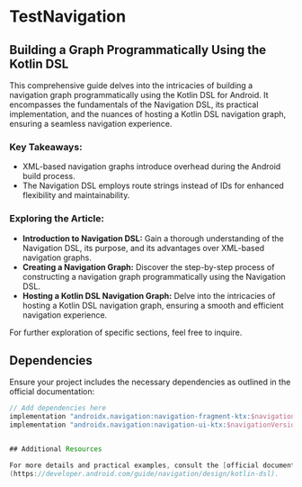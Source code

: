 # TestNavigation

## Building a Graph Programmatically Using the Kotlin DSL

This comprehensive guide delves into the intricacies of building a navigation graph programmatically using the Kotlin DSL for Android. It encompasses the fundamentals of the Navigation DSL, its practical implementation, and the nuances of hosting a Kotlin DSL navigation graph, ensuring a seamless navigation experience.

### Key Takeaways:

- XML-based navigation graphs introduce overhead during the Android build process.
- The Navigation DSL employs route strings instead of IDs for enhanced flexibility and maintainability.

### Exploring the Article:

- **Introduction to Navigation DSL:** Gain a thorough understanding of the Navigation DSL, its purpose, and its advantages over XML-based navigation graphs.
- **Creating a Navigation Graph:** Discover the step-by-step process of constructing a navigation graph programmatically using the Navigation DSL.
- **Hosting a Kotlin DSL Navigation Graph:** Delve into the intricacies of hosting a Kotlin DSL navigation graph, ensuring a smooth and efficient navigation experience.

For further exploration of specific sections, feel free to inquire.

## Dependencies

Ensure your project includes the necessary dependencies as outlined in the official documentation:

```gradle
// Add dependencies here
implementation "androidx.navigation:navigation-fragment-ktx:$navigationVersion"
implementation "androidx.navigation:navigation-ui-ktx:$navigationVersion"


## Additional Resources

For more details and practical examples, consult the [official documentation]
(https://developer.android.com/guide/navigation/design/kotlin-dsl).
